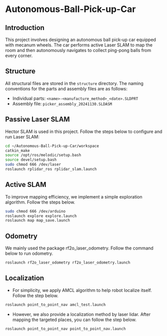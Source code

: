 # Autonomous-Ball-Pick-up-Car

## Introduction

This project involves designing an autonomous ball pick-up car equipped with mecanum wheels. The car performs active Laser SLAM to map the room and then autonomously navigates to collect ping-pong balls from every corner.

## Structure 

All structural files are stored in the `structure` directory. The naming conventions for the parts and assembly files are as follows:

- Individual parts: `<name>-<manufacture_method>_<date>.SLDPRT`
- Assembly file: `picker_assembly_20241130.SLDASM`

## Passive Laser SLAM

Hector SLAM is used in this project. Follow the steps below to configure and run Laser SLAM:

```bash
cd ~/Autonomous-Ball-Pick-up-Car/workspace
catkin_make
source /opt/ros/melodic/setup.bash
source devel/setup.bash
sudo chmod 666 /dev/laser
roslaunch rplidar_ros rplidar_slam.launch
```

## Active SLAM

To improve mapping efficiency, we implement a simple exploration algorithm. Follow the steps below.

```bash
sudo chmod 666 /dev/arduino
roslaunch explore explore.launch
roslaunch map map_save.launch
```

## Odometry

We mainly used the package rf2o_laser_odometry. Follow the command below to run odometry.

```bash
roslaunch rf2o_laser_odometry rf2o_laser_odometry.launch
```
## Localization

- For simplicity, we apply AMCL algorithm to help robot localize itself. Follow the step below.

```bash
roslaunch point_to_point_nav amcl_test.launch
```

- However, we also provide a localization method by laser lidar. After mapping the targeted places, you can follow the step below.

```bash
roslaunch point_to_point_nav point_to_point_nav.launch
```

